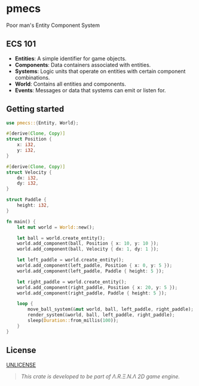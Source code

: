 # pmecs
Poor man's Entity Component System

## ECS 101
- **Entities**: A simple identifier for game objects.
- **Components**: Data containers associated with entities.
- **Systems**: Logic units that operate on entities with certain component combinations.
- **World**: Contains all entities and components.
- **Events**: Messages or data that systems can emit or listen for.

## Getting started

```rust
use pmecs::{Entity, World};

#[derive(Clone, Copy)]
struct Position {
    x: i32,
    y: i32,
}

#[derive(Clone, Copy)]
struct Velocity {
    dx: i32,
    dy: i32,
}

struct Paddle {
    height: i32,
}

fn main() {
    let mut world = World::new();

    let ball = world.create_entity();
    world.add_component(ball, Position { x: 10, y: 10 });
    world.add_component(ball, Velocity { dx: 1, dy: 1 });

    let left_paddle = world.create_entity();
    world.add_component(left_paddle, Position { x: 0, y: 5 });
    world.add_component(left_paddle, Paddle { height: 5 });

    let right_paddle = world.create_entity();
    world.add_component(right_paddle, Position { x: 20, y: 5 });
    world.add_component(right_paddle, Paddle { height: 5 });

    loop {
        move_ball_system(&mut world, ball, left_paddle, right_paddle);
        render_system(&world, ball, left_paddle, right_paddle);
        sleep(Duration::from_millis(100));
    }
}

```

## License

[UNLICENSE](https://github.com/ziyasal/pmecs/blob/main/LICENSE)

> _This crate is developed to be part of Λ.R.Ξ.N.Λ 2D game engine._

